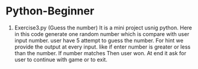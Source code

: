 # Python-Beginner
1) Exercise3.py (Guess the number) 
    It is a mini project usnig python. Here in this code generate one random number which is compare with user input number.
    user have 5 attempt to guess the number. For hint we provide the output at every input. like if enter number is greater or less than the number.
    If number matches Then user won.
    At end it ask for user to continue with game or to exit.

